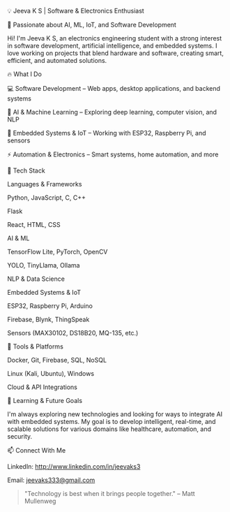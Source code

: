 💡 Jeeva K S | Software & Electronics Enthusiast

🚀 Passionate about AI, ML, IoT, and Software Development

Hi! I'm Jeeva K S, an electronics engineering student with a strong interest in software development, artificial intelligence, and embedded systems. I love working on projects that blend hardware and software, creating smart, efficient, and automated solutions.

🔥 What I Do

💻 Software Development – Web apps, desktop applications, and backend systems

🤖 AI & Machine Learning – Exploring deep learning, computer vision, and NLP

🔌 Embedded Systems & IoT – Working with ESP32, Raspberry Pi, and sensors

⚡ Automation & Electronics – Smart systems, home automation, and more


🚀 Tech Stack

Languages & Frameworks

Python, JavaScript, C, C++

Flask

React, HTML, CSS

AI & ML

TensorFlow Lite, PyTorch, OpenCV

YOLO, TinyLlama, Ollama

NLP & Data Science


Embedded Systems & IoT

ESP32, Raspberry Pi, Arduino

Firebase, Blynk, ThingSpeak

Sensors (MAX30102, DS18B20, MQ-135, etc.)


🔧 Tools & Platforms

Docker, Git, Firebase, SQL, NoSQL

Linux (Kali, Ubuntu), Windows

Cloud & API Integrations


🌱 Learning & Future Goals

I'm always exploring new technologies and looking for ways to integrate AI with embedded systems. My goal is to develop intelligent, real-time, and scalable solutions for various domains like healthcare, automation, and security.

📫 Connect With Me

LinkedIn: http://www.linkedin.com/in/jeevaks3

Email: jeevaks333@gmail.com


> "Technology is best when it brings people together." – Matt Mullenweg
